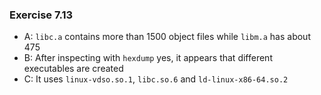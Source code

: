 ### Exercise 7.13
- A: `libc.a` contains more than 1500 object files while `libm.a` has about 475
- B: After inspecting with `hexdump` yes, it appears that different executables are created
- C: It uses `linux-vdso.so.1`, `libc.so.6` and `ld-linux-x86-64.so.2`

